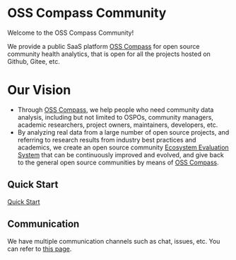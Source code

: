# OSS Compass Community

Welcome to the OSS Compass Community! 

We provide a public SaaS platform [OSS Compass](https://oss-compass.org/) for open source community health analytics, that is open for all the projects hosted on Github, Gitee, etc.

# Our Vision

* Through [OSS Compass](https://oss-compass.org/), we help people who need community data analysis, including but not limited to OSPOs, community managers, academic researchers, project owners, maintainers, developers, etc.
* By analyzing real data from a large number of open source projects, and referring to research results from industry best practices and academics, we create an open source community [Ecosystem Evaluation System](https://github.com/oss-compass/docs/tree/main/metrics-models) that can be continuously improved and evolved, and give back to the general open source communities by means of [OSS Compass](https://oss-compass.org/).

## Quick Start

[Quick Start](https://oss-compass.org/docs/quick-start)

## Communication

We have multiple communication channels such as chat, issues, etc. You can refer to [this page](https://github.com/oss-compass/community).
